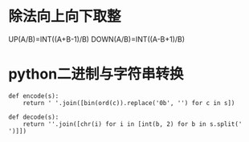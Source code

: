 # 除法向上向下取整
UP(A/B)=INT((A+B-1)/B)
DOWN(A/B)=INT((A-B+1)/B)

# python二进制与字符串转换
	def encode(s):
    	return ' '.join([bin(ord(c)).replace('0b', '') for c in s])

	def decode(s):
    	return ''.join([chr(i) for i in [int(b, 2) for b in s.split(' ')]])

